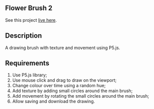 ## Flower Brush 2

See this project [live here](https://mo-flower-brush.netlify.app/).


## Description

A drawing brush with texture and movement using P5.js.


## Requirements

1. Use P5.js library;
2. Use mouse click and drag to draw on the viewport;
3. Change colour over time using a random hue;
4. Add texture by adding small circles around the main brush;
5. Add movement by rotating the small circles around the main brush;
6. Allow saving and download the drawing.
 


